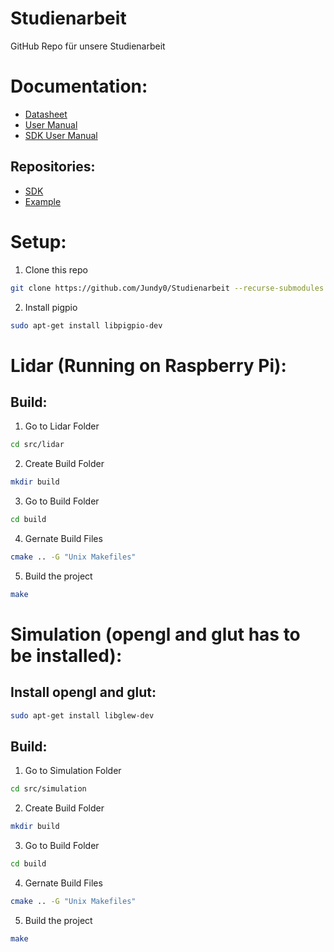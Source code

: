# Studienarbeit

GitHub Repo für unsere Studienarbeit

# Documentation:

- [Datasheet](https://bucket-download.slamtec.com/d1e428e7efbdcd65a8ea111061794fb8d4ccd3a0/LD108_SLAMTEC_rplidar_datasheet_A1M8_v3.0_en.pdf)
- [User Manual](https://bucket-download.slamtec.com/af084741a46129dfcf2b516110be558561d55767/LM108_SLAMTEC_rplidarkit_usermanual_A1M8_v2.2_en.pdf)
- [SDK User Manual](https://bucket-download.slamtec.com/6957283725b66750890024d1f0d12940fa079e06/LR002_SLAMTEC_rplidar_sdk_v2.0_en.pdf)

## Repositories:

- [SDK](https://github.com/Slamtec/rplidar_sdk)
- [Example](https://github.com/berndporr/rplidar_rpi)

# Setup:

1. Clone this repo

```bash
git clone https://github.com/Jundy0/Studienarbeit --recurse-submodules
```

2. Install pigpio

```bash
sudo apt-get install libpigpio-dev
```

# Lidar (Running on Raspberry Pi):

## Build:

1. Go to Lidar Folder

```bash
cd src/lidar
```

2. Create Build Folder

```bash
mkdir build
```

3. Go to Build Folder

```bash
cd build
```

4. Gernate Build Files

```bash
cmake .. -G "Unix Makefiles"
```

5. Build the project

```bash
make
```

# Simulation (opengl and glut has to be installed):

## Install opengl and glut:

```bash
sudo apt-get install libglew-dev
```

## Build:

1. Go to Simulation Folder

```bash
cd src/simulation
```

2. Create Build Folder

```bash
mkdir build
```

3. Go to Build Folder

```bash
cd build
```

4. Gernate Build Files

```bash
cmake .. -G "Unix Makefiles"
```

5. Build the project

```bash
make
```
